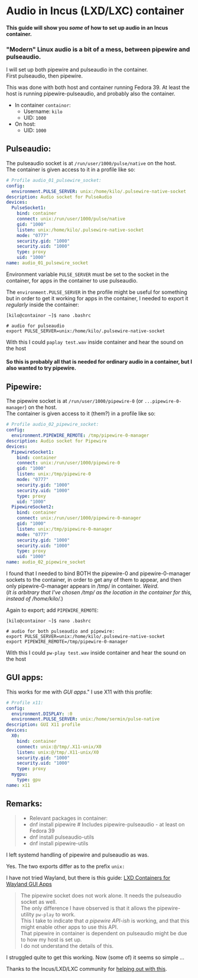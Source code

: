 # Audio in Incus (LXD/LXC) container

#### This guide will show you _some_ of how to set up audio in an Incus container.

### "Modern" Linux audio is a bit of a mess, between pipewire and pulseaudio.

I will set up both pipewire and pulseaudio in the container.  
First pulseaudio, then pipewire.

This was done with both host and container running Fedora 39.
At least the host is running pipewire-pulseaudio, and probably also the container.

- In container `containor`:
  - Username: `kilo`
  - UID: `1000`
- On host:
  - UID: `1000`

## Pulseaudio:
The pulseaudio socket is at `/run/user/1000/pulse/native` on the host.  
The container is given access to it in a profile like so:



```yaml
# Profile audio_01_pulsewire_socket:
config:
  environment.PULSE_SERVER: unix:/home/kilo/.pulsewire-native-socket
description: Audio socket for PulseAudio
devices:
  PulseSocket1:
    bind: container
    connect: unix:/run/user/1000/pulse/native
    gid: "1000"
    listen: unix:/home/kilo/.pulsewire-native-socket
    mode: "0777"
    security.gid: "1000"
    security.uid: "1000"
    type: proxy
    uid: "1000"
name: audio_01_pulsewire_socket
```
Environment variable `PULSE_SERVER` must be set to the socket in the container,
for apps in the container to use pulseaudio.

The `environment.PULSE_SERVER` in the profile might be useful for something 
but in order to get it working for apps in the container,
I needed to export it _regularly_ inside the container:

`[kilo@containor ~]$ nano .bashrc`
```shell
# audio for pulseaudio
export PULSE_SERVER=unix:/home/kilo/.pulsewire-native-socket
```
With this I could `paplay test.wav` inside container and hear the sound on the host

#### So this is probably all that is needed for ordinary audio in a container, but I also wanted to try pipewire.

## Pipewire:
The pipewire socket is at `/run/user/1000/pipewire-0` (or `...pipewire-0-manager`) on the host.  
The container is given access to it (them?) in a profile like so:
```yaml
# Profile audio_02_pipewire_socket:
config:
  environment.PIPEWIRE_REMOTE: /tmp/pipewire-0-manager
description: Audio socket for Pipewire
devices:
  PipewireSocket1:
    bind: container
    connect: unix:/run/user/1000/pipewire-0
    gid: "1000"
    listen: unix:/tmp/pipewire-0
    mode: "0777"
    security.gid: "1000"
    security.uid: "1000"
    type: proxy
    uid: "1000"
  PipewireSocket2:
    bind: container
    connect: unix:/run/user/1000/pipewire-0-manager
    gid: "1000"
    listen: unix:/tmp/pipewire-0-manager
    mode: "0777"
    security.gid: "1000"
    security.uid: "1000"
    type: proxy
    uid: "1000"
name: audio_02_pipewire_socket
```
I found that I needed to bind BOTH the pipewire-0 and pipewire-0-manager sockets
to the container, in order to get any of them to appear,
and then only pipewire-0-manager appears in /tmp/ in container. _Weird_.  
(_It is arbitrary that I've chosen /tmp/ as the location in the container for this,
instead of /home/kilo/._)

Again to export; add `PIPEWIRE_REMOTE`:

`[kilo@containor ~]$ nano .bashrc`
```shell
# audio for both pulseaudio and pipewire:
export PULSE_SERVER=unix:/home/kilo/.pulsewire-native-socket
export PIPEWIRE_REMOTE=/tmp/pipewire-0-manager
```
With this I could `pw-play test.wav` inside container and hear the sound on the host

## GUI apps:
This works for me with _GUI apps_."
I use X11 with this profile:
```yaml
# Profile x11:
config:
  environment.DISPLAY: :0
  environment.PULSE_SERVER: unix:/home/sermin/pulse-native
description: GUI X11 profile
devices:
  X0:
    bind: container
    connect: unix:@/tmp/.X11-unix/X0
    listen: unix:@/tmp/.X11-unix/X0
    security.gid: "1000"
    security.uid: "1000"
    type: proxy
  mygpu:
    type: gpu
name: x11
```

## Remarks:
> - Relevant packages in container:
>  - dnf install pipewire  # Includes pipewire-pulseaudio - at least on Fedora 39
>  - dnf install pulseaudio-utils
>  - dnf install pipewire-utils

I left systemd handling of pipewire and pulseaudio as was.

Yes. The two exports differ as to the prefix `unix:`

I have not tried Wayland, but there is this guide:
[LXD Containers for Wayland GUI Apps](https://blog.swwomm.com/2022/08/lxd-containers-for-wayland-gui-apps.html)

> The pipewire socket does not work alone. It needs the pulseaudio socket as well.  
The only difference I have observed is that it allows the pipewire-utility `pw-play` to work.  
This I take to indicate that _a pipewire API-ish_ is working, and that this might enable other apps to use this API.  
That pipewire in container is dependent on pulseaudio might be due to how my host is set up.  
I do not understand the details of this.

I struggled quite to get this working. Now (some of) it seems so simple ...

Thanks to the Incus/LXD/LXC community for [helping out with this](https://discuss.linuxcontainers.org/t/audio-via-pulseaudio-inside-container/8768).
